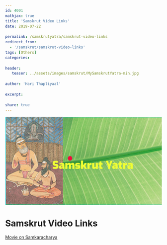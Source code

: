```yaml
---
id: 4001    
mathjax: true
title: 'Samskrut Video Links'
date: 2019-07-22

permalink: /samskrutyatra/samskrut-video-links
redirect_from: 
  - '/samskrut/samskrut-video-links'
tags: [Others]
categories:

header:
   teaser: ../assets/images/samskrut/MySamskrutYatra-min.jpg

author: 'Hari Thapliyaal'

excerpt:

share: true
---
```


![](../assets/images/samskrut/MySamskrutYatra-min.jpg)

# Samskrut Video Links


[Movie on Samkaracharya](https://www.dropbox.com/s/dwisvcrq9h4lbj1/Adi%20Shankarachary%20-%20Hindi%20full.mp4?dl=0)
